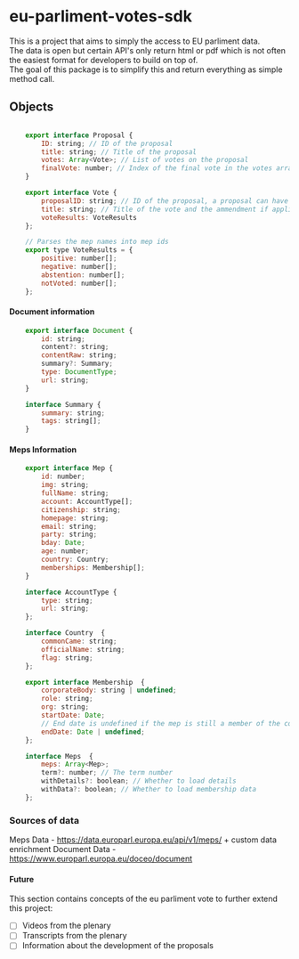 # eu-parliment-votes-sdk 

This is a project that aims to simply the access to EU parliment data.  
The data is open but certain API's only return html or pdf which is not often the easiest format for developers to build on top of.   
The goal of this package is to simplify this and return everything as simple method call.    



## Objects

``` javascript

    export interface Proposal {
        ID: string; // ID of the proposal
        title: string; // Title of the proposal
        votes: Array<Vote>; // List of votes on the proposal
        finalVote: number; // Index of the final vote in the votes array
    }

    export interface Vote {
        proposalID: string; // ID of the proposal, a proposal can have many votes
        title: string; // Title of the vote and the ammendment if applicable
        voteResults: VoteResults
    };

    // Parses the mep names into mep ids
    export type VoteResults = {
        positive: number[];
        negative: number[];
        abstention: number[];
        notVoted: number[];
    };
```

#### Document information
```javascript
    export interface Document {
        id: string;
        content?: string;
        contentRaw: string;
        summary?: Summary;
        type: DocumentType;
        url: string;
    }

    interface Summary {
        summary: string;
        tags: string[];
    }
```

#### Meps Information

``` javascript
    export interface Mep {
        id: number;
        img: string;
        fullName: string;
        account: AccountType[];
        citizenship: string;
        homepage: string;
        email: string;
        party: string;
        bday: Date;
        age: number;
        country: Country;
        memberships: Membership[];
    }

    interface AccountType {
        type: string;
        url: string;
    };

    interface Country  {
        commonCame: string;
        officialName: string;
        flag: string;
    };

    export interface Membership  {
        corporateBody: string | undefined;
        role: string;
        org: string;
        startDate: Date;
        // End date is undefined if the mep is still a member of the corporate body
        endDate: Date | undefined;
    };

    interface Meps  {
        meps: Array<Mep>;
        term?: number; // The term number
        withDetails?: boolean; // Whether to load details
        withData?: boolean; // Whether to load membership data  
    };
```

### Sources of data

Meps Data - https://data.europarl.europa.eu/api/v1/meps/ + custom data enrichment
Document Data - https://www.europarl.europa.eu/doceo/document


#### Future

This section contains concepts of the eu parliment vote to further extend this project:  
- [ ] Videos from the plenary
- [ ] Transcripts from the plenary
- [ ] Information about the development of the proposals